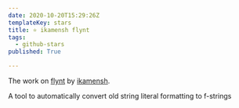 ```yaml
---
date: 2020-10-20T15:29:26Z
templateKey: stars
title: ⭐ ikamensh flynt
tags:
  - github-stars
published: True

---
```


The work on [flynt](https://github.com/ikamensh/flynt) by [ikamensh](https://github.com/ikamensh).

A tool to automatically convert old string literal formatting to f-strings
